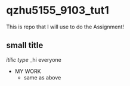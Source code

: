 # qzhu5155_9103_tut1

This is repo that I will use to do the Assignment!

## small title

*itilic type* _hi everyone

- MY WORK
  - same as above